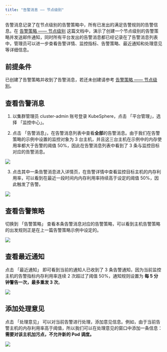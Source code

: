 ```yaml
---
title: "告警消息 —— 节点级别"
---
```


告警消息记录了在节点级别的告警策略中，所有已发出的满足告警规则的告警信息。在 [告警策略 —— 节点级别](../alert-message) 这篇文档中，演示了创建一个节点级别的告警策略并发送邮件通知，同时所有平台发出的告警消息都已经记录在了告警消息列表中，管理员可以进一步查看告警详情、监控指标、告警策略、最近通知和处理意见等详细信息。

## 前提条件

已创建了告警策略并收到了告警消息，若还未创建请参考 [告警策略 —— 节点级别](../alert-message)。

## 查看告警消息

1. 以集群管理员 cluster-admin 账号登录 KubeSphere，点击 「平台管理」，选择 「监控中心」。

2. 点击 「告警消息」，在告警消息列表中查看**全部**的告警消息。由于我们在告警策略的示例中设置的监控对象为 3 台主机，并且这三台主机在示例中的内存使用率都大于告警的阈值 50%，因此在告警消息列表中看到了 3 条与监控目标对应的告警消息。

![](https://pek3b.qingstor.com/kubesphere-docs/png/20190418005652.png)

3. 点击其中一条告警消息进入详情页，在告警详情中查看监控目标主机的内存利用率，可以看到在最近一段时间内内存利用率持续高于设定的阈值 50%，因此触发了告警。

![](https://pek3b.qingstor.com/kubesphere-docs/png/20190418093455.png)

## 查看告警策略

切换到 「告警策略」 查看本条告警消息对应的告警策略，可以看到主机告警策略的出发规则正是在上一篇告警策略示例中设定的。

![](https://pek3b.qingstor.com/kubesphere-docs/png/20190418094555.png)

## 查看最近通知

点击 「最近通知」 即可看到当前的通知人已收到了 3 条告警通知，因为当前监控主机的告警指标内存利用率连续 2 次超过了阈值 50%，通知规则设置为 **每 5 分钟警告一次，最多重发 3 次**。

![](https://pek3b.qingstor.com/kubesphere-docs/png/20190418095103.png)

## 添加处理意见

点击 「处理意见」 可以对当前告警进行处理，添加意见信息。例如，由于当前告警主机的内存利用率高于阈值，所以我们可以在处理意见的窗口中添加一条信息：**需要对该主机加污点，不允许新的 Pod 调度。**

![](https://pek3b.qingstor.com/kubesphere-docs/png/20190418100512.png)
